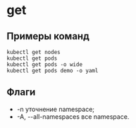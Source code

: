 # get

## Примеры команд
```shell script
kubectl get nodes
kubectl get pods
kubectl get pods -o wide
kubectl get pods demo -o yaml
```

## Флаги
- -n уточнение namespace;
- -A, --all-namespaces все namespace.
